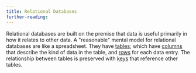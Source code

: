 ```yaml
---
title: Relational Databases
further-reading:
---
```



Relational databases are built on the premise that data is useful primarily in how it relates to other data. A "reasonable" mental model for relational databases are like a spreadsheet. They have [tables](/table-databases); which have [columns](/columns-databases) that describe the kind of data in the table, and [rows](/rows-databases) for each data entry. The relationship between tables is preserved with [keys](/keys-databases) that reference other tables.
